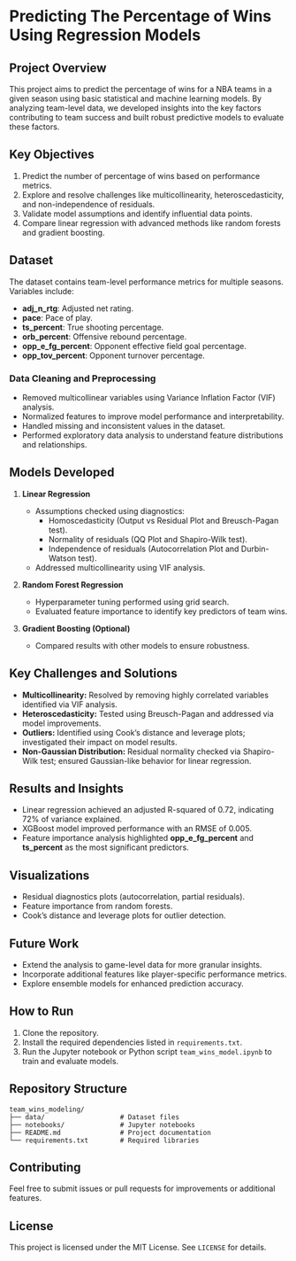 # Predicting The Percentage of Wins Using Regression Models

## Project Overview
This project aims to predict the percentage of wins for a NBA teams in a given season using basic statistical and machine learning models. By analyzing team-level data, we developed insights into the key factors contributing to team success and built robust predictive models to evaluate these factors.

## Key Objectives
1. Predict the number of percentage of wins based on performance metrics.
2. Explore and resolve challenges like multicollinearity, heteroscedasticity, and non-independence of residuals.
3. Validate model assumptions and identify influential data points.
4. Compare linear regression with advanced methods like random forests and gradient boosting.

## Dataset
The dataset contains team-level performance metrics for multiple seasons. Variables include:
- **adj_n_rtg**: Adjusted net rating.
- **pace**: Pace of play.
- **ts_percent**: True shooting percentage.
- **orb_percent**: Offensive rebound percentage.
- **opp_e_fg_percent**: Opponent effective field goal percentage.
- **opp_tov_percent**: Opponent turnover percentage.

### Data Cleaning and Preprocessing
- Removed multicollinear variables using Variance Inflation Factor (VIF) analysis.
- Normalized features to improve model performance and interpretability.
- Handled missing and inconsistent values in the dataset.
- Performed exploratory data analysis to understand feature distributions and relationships.

## Models Developed
1. **Linear Regression**
   - Assumptions checked using diagnostics:
     - Homoscedasticity (Output vs Residual Plot and Breusch-Pagan test).
     - Normality of residuals (QQ Plot and Shapiro-Wilk test).
     - Independence of residuals (Autocorrelation Plot and Durbin-Watson test).
   - Addressed multicollinearity using VIF analysis.

2. **Random Forest Regression**
   - Hyperparameter tuning performed using grid search.
   - Evaluated feature importance to identify key predictors of team wins.

3. **Gradient Boosting (Optional)**
   - Compared results with other models to ensure robustness.

## Key Challenges and Solutions
- **Multicollinearity:** Resolved by removing highly correlated variables identified via VIF analysis.
- **Heteroscedasticity:** Tested using Breusch-Pagan and addressed via model improvements.
- **Outliers:** Identified using Cook’s distance and leverage plots; investigated their impact on model results.
- **Non-Gaussian Distribution:** Residual normality checked via Shapiro-Wilk test; ensured Gaussian-like behavior for linear regression.

## Results and Insights
- Linear regression achieved an adjusted R-squared of 0.72, indicating 72% of variance explained.
- XGBoost model improved performance with an RMSE of 0.005.
- Feature importance analysis highlighted **opp_e_fg_percent** and **ts_percent** as the most significant predictors.

## Visualizations
- Residual diagnostics plots (autocorrelation, partial residuals).
- Feature importance from random forests.
- Cook’s distance and leverage plots for outlier detection.

## Future Work
- Extend the analysis to game-level data for more granular insights.
- Incorporate additional features like player-specific performance metrics.
- Explore ensemble models for enhanced prediction accuracy.

## How to Run
1. Clone the repository.
2. Install the required dependencies listed in `requirements.txt`.
3. Run the Jupyter notebook or Python script `team_wins_model.ipynb` to train and evaluate models.

## Repository Structure
```
team_wins_modeling/
├── data/                   # Dataset files
├── notebooks/              # Jupyter notebooks
├── README.md               # Project documentation
└── requirements.txt        # Required libraries
```

## Contributing
Feel free to submit issues or pull requests for improvements or additional features.

## License
This project is licensed under the MIT License. See `LICENSE` for details.
